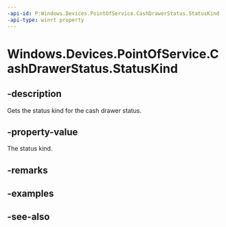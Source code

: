 ```yaml
---
-api-id: P:Windows.Devices.PointOfService.CashDrawerStatus.StatusKind
-api-type: winrt property
---
```


<!-- Property syntax
public Windows.Devices.PointOfService.CashDrawerStatusKind StatusKind { get; }
-->

# Windows.Devices.PointOfService.CashDrawerStatus.StatusKind

## -description
Gets the status kind for the cash drawer status.

## -property-value
The status kind.

## -remarks

## -examples

## -see-also
